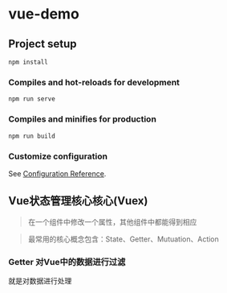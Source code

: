 # vue-demo

## Project setup
```
npm install
```

### Compiles and hot-reloads for development
```
npm run serve
```

### Compiles and minifies for production
```
npm run build
```

### Customize configuration
See [Configuration Reference](https://cli.vuejs.org/config/).





## Vue状态管理核心核心(Vuex)

> 在一个组件中修改一个属性，其他组件中都能得到相应

> 最常用的核心概念包含：State、Getter、Mutuation、Action



### Getter 对Vue中的数据进行过滤

就是对数据进行处理























